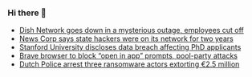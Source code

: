 ### Hi there 👋

<!--START_SECTION:feed-->
* [Dish Network goes down in a mysterious outage, employees cut off](https://www.bleepingcomputer.com/news/security/dish-network-goes-down-in-a-mysterious-outage-employees-cut-off/)
* [News Corp says state hackers were on its network for two years](https://www.bleepingcomputer.com/news/security/news-corp-says-state-hackers-were-on-its-network-for-two-years/)
* [Stanford University discloses data breach affecting PhD applicants](https://www.bleepingcomputer.com/news/security/stanford-university-discloses-data-breach-affecting-phd-applicants/)
* [Brave browser to block “open in app” prompts, pool-party attacks](https://www.bleepingcomputer.com/news/security/brave-browser-to-block-open-in-app-prompts-pool-party-attacks/)
* [Dutch Police arrest three ransomware actors extorting €2.5 million](https://www.bleepingcomputer.com/news/security/dutch-police-arrest-three-ransomware-actors-extorting-25-million/)
<!--END_SECTION:feed-->

<!--
**frankenk/frankenk** is a ✨ _special_ ✨ repository because its `README.md` (this file) appears on your GitHub profile.

Here are some ideas to get you started:

- 🔭 I’m currently working on ...
- 🌱 I’m currently learning ...
- 👯 I’m looking to collaborate on ...
- 🤔 I’m looking for help with ...
- 💬 Ask me about ...
- 📫 How to reach me: ...
- 😄 Pronouns: ...
- ⚡ Fun fact: ...
-->



